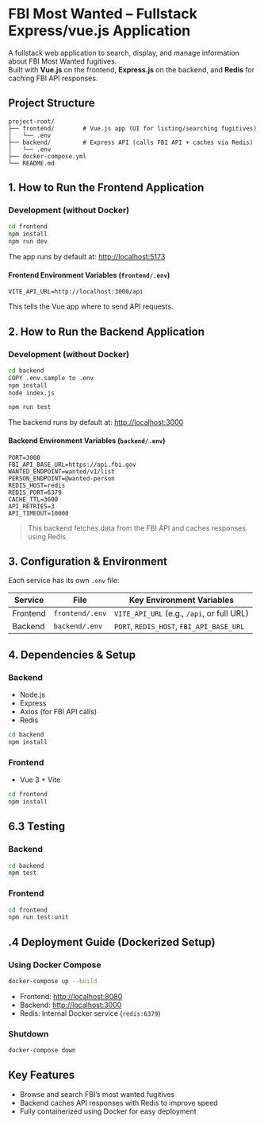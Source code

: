 # FBI Most Wanted – Fullstack Express/vue.js Application

A fullstack web application to search, display, and manage information about FBI Most Wanted fugitives.  
Built with **Vue.js** on the frontend, **Express.js** on the backend, and **Redis** for caching FBI API responses.

## Project Structure

```
project-root/
├── frontend/        # Vue.js app (UI for listing/searching fugitives)
│   └── .env
├── backend/         # Express API (calls FBI API + caches via Redis)
│   └── .env
├── docker-compose.yml
└── README.md
```

## 1. How to Run the Frontend Application

### Development (without Docker)

```bash
cd frontend
npm install
npm run dev
```

The app runs by default at: [http://localhost:5173](http://localhost:5173)

#### Frontend Environment Variables (`frontend/.env`)
```env
VITE_API_URL=http://localhost:3000/api
```

This tells the Vue app where to send API requests.

##  2. How to Run the Backend Application

###  Development (without Docker)

```bash
cd backend
COPY .env.sample to .env
npm install
node index.js

npm run test
```

The backend runs by default at: [http://localhost:3000](http://localhost:3000)

#### Backend Environment Variables (`backend/.env`)
```env
PORT=3000
FBI_API_BASE_URL=https://api.fbi.gov
WANTED_ENDPOINT=wanted/v1/list
PERSON_ENDPOINT=@wanted-person
REDIS_HOST=redis
REDIS_PORT=6379
CACHE_TTL=3600
API_RETRIES=3
API_TIMEOUT=10000
```

> This backend fetches data from the FBI API and caches responses using Redis.

##  3. Configuration & Environment

Each service has its own `.env` file:

| Service   | File             | Key Environment Variables                   |
|-----------|------------------|----------------------------------------------|
| Frontend  | `frontend/.env`  | `VITE_API_URL` (e.g., `/api`, or full URL)  |
| Backend   | `backend/.env`   | `PORT`, `REDIS_HOST`, `FBI_API_BASE_URL`    |

## 4. Dependencies & Setup

### Backend
- Node.js
- Express
- Axios (for FBI API calls)
- Redis

```bash
cd backend
npm install
```

### Frontend
- Vue 3 + Vite

```bash
cd frontend
npm install
```

## 6.3 Testing

### Backend
```bash
cd backend
npm test
```

###  Frontend
```bash
cd frontend
npm run test:unit
```

## .4 Deployment Guide (Dockerized Setup)

### Using Docker Compose

```bash
docker-compose up --build
```

- Frontend: [http://localhost:8080](http://localhost:8080)
- Backend: [http://localhost:3000](http://localhost:3000)
- Redis: Internal Docker service (`redis:6379`)

###  Shutdown

```bash
docker-compose down
```

## Key Features

- Browse and search FBI’s most wanted fugitives
- Backend caches API responses with Redis to improve speed
- Fully containerized using Docker for easy deployment